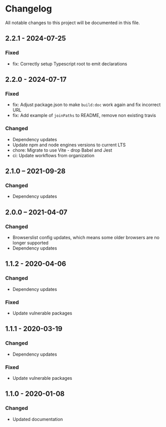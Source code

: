 <!--
  - SPDX-FileCopyrightText: 2020 Nextcloud GmbH and Nextcloud contributors
  - SPDX-License-Identifier: GPL-3.0-or-later
-->
# Changelog

All notable changes to this project will be documented in this file.

## 2.2.1 - 2024-07-25
### Fixed
- fix: Correctly setup Typescript root to emit declarations

## 2.2.0 - 2024-07-17
### Fixed
- fix: Adjust package.json to make `build:doc` work again and fix incorrect URL
- fix: Add example of `joinPaths` to README, remove non existing travis

### Changed
- Dependency updates
- Update npm and node engines versions to current LTS
- chore: Migrate to use Vite - drop Babel and Jest
- ci: Update workflows from organization

## 2.1.0 – 2021-09-28
### Changed
- Dependency updates

## 2.0.0 – 2021-04-07
### Changed
- Browserslist config updates, which means some older browsers are no longer supported
- Dependency updates

## 1.1.2 - 2020-04-06
### Changed
- Dependency updates
### Fixed
- Update vulnerable packages

## 1.1.1 - 2020-03-19
### Changed
- Dependency updates
### Fixed
- Update vulnerable packages

## 1.1.0 - 2020-01-08
### Changed
- Updated documentation
